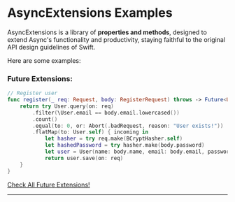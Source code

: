 # AsyncExtensions Examples

AsyncExtensions is a library of **properties and methods**, designed to extend Async's functionality and productivity, staying faithful to the original API design guidelines of Swift.

Here are some examples:

### Future Extensions:

```swift
// Register user
func register(_ req: Request, body: RegisterRequest) throws -> Future<User> {
    return try User.query(on: req)
        .filter(\User.email == body.email.lowercased())
        .count()
        .equal(to: 0, or: Abort(.badRequest, reason: "User exists!"))
        .flatMap(to: User.self) { incoming in
            let hasher = try req.make(BCryptHasher.self)
            let hashedPassword = try hasher.make(body.password)
            let user = User(name: body.name, email: body.email, password: hashedPassword)
            return user.save(on: req)
    }
}
```

[Check All Future Extensions!](https://github.com/vapor-community/async-extensions/blob/master/Sources/AsyncExtensions/FutureExtensions.swift)

---
